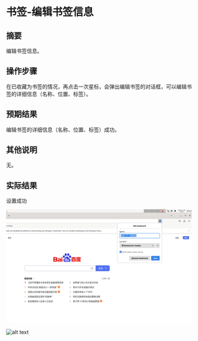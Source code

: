 # 书签-编辑书签信息

## 摘要

编辑书签信息。

## 操作步骤

在已收藏为书签的情况，再点击一次星标，会弹出编辑书签的对话框，可以编辑书签的详细信息（名称、位置、标签）。

## 预期结果

编辑书签的详细信息（名称、位置、标签）成功。

## 其他说明

无。

## 实际结果

设置成功

![alt text](image-63.png)

![alt text](image-64.png)